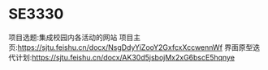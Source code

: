 # SE3330
项目选题:集成校园内各活动的网站
项目主页:https://sjtu.feishu.cn/docx/NsgDdyYiZooY2GxfcxXccwennWf
界面原型迭代计划:https://sjtu.feishu.cn/docx/AK30d5jsbojMx2xG6bscE5hqnye
